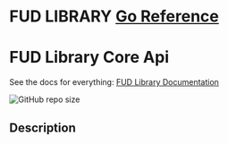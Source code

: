 FUD LIBRARY [Go Reference](https://go.dev/)
===============

# FUD Library Core Api 

See the docs for everything: [FUD Library Documentation](https://google.com/)

![GitHub repo size](https://img.shields.io/github/repo-size/enikebraimoh/fud_library?style=flat-square)

## Description
